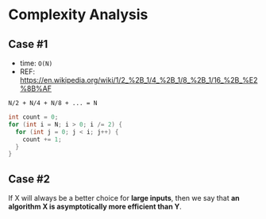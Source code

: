 Complexity Analysis
======

## Case #1

- time: `O(N)`
- REF: https://en.wikipedia.org/wiki/1/2_%2B_1/4_%2B_1/8_%2B_1/16_%2B_%E2%8B%AF

`N/2 + N/4 + N/8 + ... = N`

```java
int count = 0;
for (int i = N; i > 0; i /= 2) {
  for (int j = 0; j < i; j++) {
    count += 1;
  }
}
```

## Case #2

If X will always be a better choice for **large inputs**,
then we say that **an algorithm X is asymptotically more efficient than Y**.
